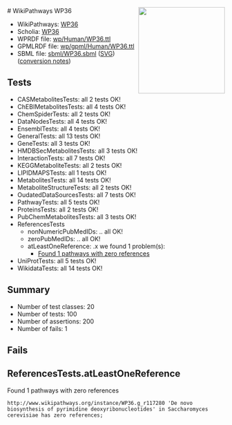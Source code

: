 <img style="float: right; width: 200px" src="../logo.png" />
# WikiPathways WP36

* WikiPathways: [WP36](https://identifiers.org/wikipathways:WP36)
* Scholia: [WP36](https://scholia.toolforge.org/wikipathways/WP36)
* WPRDF file: [wp/Human/WP36.ttl](../wp/Human/WP36.ttl)
* GPMLRDF file: [wp/gpml/Human/WP36.ttl](../wp/gpml/Human/WP36.ttl)
* SBML file: [sbml/WP36.sbml](../sbml/WP36.sbml) ([SVG](../sbml/WP36.svg)) ([conversion notes](../sbml/WP36.txt))

## Tests
* CASMetabolitesTests: all 2 tests OK!
* ChEBIMetabolitesTests: all 4 tests OK!
* ChemSpiderTests: all 2 tests OK!
* DataNodesTests: all 4 tests OK!
* EnsemblTests: all 4 tests OK!
* GeneralTests: all 13 tests OK!
* GeneTests: all 3 tests OK!
* HMDBSecMetabolitesTests: all 3 tests OK!
* InteractionTests: all 7 tests OK!
* KEGGMetaboliteTests: all 2 tests OK!
* LIPIDMAPSTests: all 1 tests OK!
* MetabolitesTests: all 14 tests OK!
* MetaboliteStructureTests: all 2 tests OK!
* OudatedDataSourcesTests: all 7 tests OK!
* PathwayTests: all 5 tests OK!
* ProteinsTests: all 2 tests OK!
* PubChemMetabolitesTests: all 3 tests OK!
* ReferencesTests
    * nonNumericPubMedIDs: .. all OK!
    * zeroPubMedIDs: .. all OK!
    * atLeastOneReference: .x we found 1 problem(s):
        * [Found 1 pathways with zero references](#35eb778e)
* UniProtTests: all 5 tests OK!
* WikidataTests: all 14 tests OK!


## Summary

* Number of test classes: 20
* Number of tests: 100
* Number of assertions: 200
* Number of fails: 1

## Fails

<a name="35eb778e" />

## ReferencesTests.atLeastOneReference

Found 1 pathways with zero references
```
http://www.wikipathways.org/instance/WP36.g_r117280 'De novo biosynthesis of pyrimidine deoxyribonucleotides' in Saccharomyces cerevisiae has zero references; 
```

